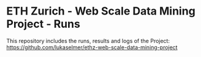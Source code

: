 # ETH Zurich - Web Scale Data Mining Project - Runs

This repository includes the runs, results and logs of the Project: https://github.com/lukaselmer/ethz-web-scale-data-mining-project
